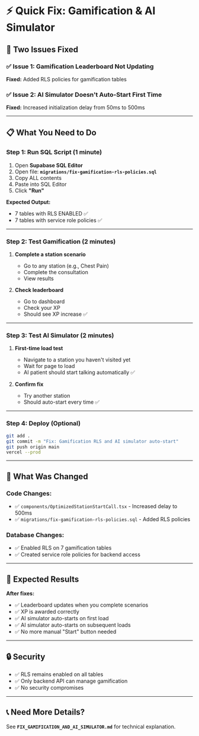 # ⚡ Quick Fix: Gamification & AI Simulator

## 🎯 Two Issues Fixed

### ✅ Issue 1: Gamification Leaderboard Not Updating
**Fixed:** Added RLS policies for gamification tables

### ✅ Issue 2: AI Simulator Doesn't Auto-Start First Time
**Fixed:** Increased initialization delay from 50ms to 500ms

---

## 📋 What You Need to Do

### **Step 1: Run SQL Script (1 minute)**

1. Open **Supabase SQL Editor**
2. Open file: **`migrations/fix-gamification-rls-policies.sql`**
3. Copy ALL contents
4. Paste into SQL Editor
5. Click **"Run"**

**Expected Output:**
- 7 tables with RLS ENABLED ✅
- 7 tables with service role policies ✅

---

### **Step 2: Test Gamification (2 minutes)**

1. **Complete a station scenario**
   - Go to any station (e.g., Chest Pain)
   - Complete the consultation
   - View results

2. **Check leaderboard**
   - Go to dashboard
   - Check your XP
   - Should see XP increase ✅

---

### **Step 3: Test AI Simulator (2 minutes)**

1. **First-time load test**
   - Navigate to a station you haven't visited yet
   - Wait for page to load
   - AI patient should start talking automatically ✅

2. **Confirm fix**
   - Try another station
   - Should auto-start every time ✅

---

### **Step 4: Deploy (Optional)**

```bash
git add .
git commit -m "Fix: Gamification RLS and AI simulator auto-start"
git push origin main
vercel --prod
```

---

## 🔧 What Was Changed

### **Code Changes:**
- ✅ `components/OptimizedStationStartCall.tsx` - Increased delay to 500ms
- ✅ `migrations/fix-gamification-rls-policies.sql` - Added RLS policies

### **Database Changes:**
- ✅ Enabled RLS on 7 gamification tables
- ✅ Created service role policies for backend access

---

## 🎯 Expected Results

**After fixes:**
- ✅ Leaderboard updates when you complete scenarios
- ✅ XP is awarded correctly
- ✅ AI simulator auto-starts on first load
- ✅ AI simulator auto-starts on subsequent loads
- ✅ No more manual "Start" button needed

---

## 🔒 Security

- ✅ RLS remains enabled on all tables
- ✅ Only backend API can manage gamification
- ✅ No security compromises

---

## 📞 Need More Details?

See **`FIX_GAMIFICATION_AND_AI_SIMULATOR.md`** for technical explanation.






























